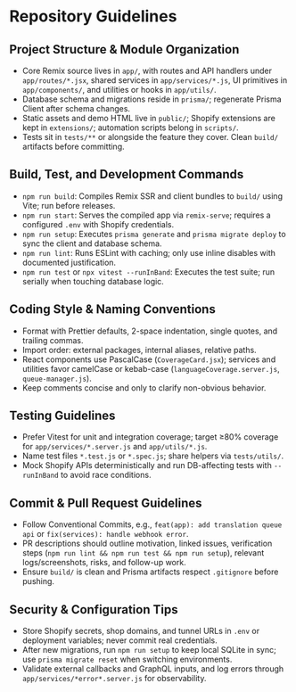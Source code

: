 # Repository Guidelines

## Project Structure & Module Organization
- Core Remix source lives in `app/`, with routes and API handlers under `app/routes/*.jsx`, shared services in `app/services/*.js`, UI primitives in `app/components/`, and utilities or hooks in `app/utils/`.
- Database schema and migrations reside in `prisma/`; regenerate Prisma Client after schema changes.
- Static assets and demo HTML live in `public/`; Shopify extensions are kept in `extensions/`; automation scripts belong in `scripts/`.
- Tests sit in `tests/**` or alongside the feature they cover. Clean `build/` artifacts before committing.

## Build, Test, and Development Commands
- `npm run build`: Compiles Remix SSR and client bundles to `build/` using Vite; run before releases.
- `npm run start`: Serves the compiled app via `remix-serve`; requires a configured `.env` with Shopify credentials.
- `npm run setup`: Executes `prisma generate` and `prisma migrate deploy` to sync the client and database schema.
- `npm run lint`: Runs ESLint with caching; only use inline disables with documented justification.
- `npm run test` or `npx vitest --runInBand`: Executes the test suite; run serially when touching database logic.

## Coding Style & Naming Conventions
- Format with Prettier defaults, 2-space indentation, single quotes, and trailing commas.
- Import order: external packages, internal aliases, relative paths.
- React components use PascalCase (`CoverageCard.jsx`); services and utilities favor camelCase or kebab-case (`languageCoverage.server.js`, `queue-manager.js`).
- Keep comments concise and only to clarify non-obvious behavior.

## Testing Guidelines
- Prefer Vitest for unit and integration coverage; target ≥80% coverage for `app/services/*.server.js` and `app/utils/*.js`.
- Name test files `*.test.js` or `*.spec.js`; share helpers via `tests/utils/`.
- Mock Shopify APIs deterministically and run DB-affecting tests with `--runInBand` to avoid race conditions.

## Commit & Pull Request Guidelines
- Follow Conventional Commits, e.g., `feat(app): add translation queue api` or `fix(services): handle webhook error`.
- PR descriptions should outline motivation, linked issues, verification steps (`npm run lint && npm run test && npm run setup`), relevant logs/screenshots, risks, and follow-up work.
- Ensure `build/` is clean and Prisma artifacts respect `.gitignore` before pushing.

## Security & Configuration Tips
- Store Shopify secrets, shop domains, and tunnel URLs in `.env` or deployment variables; never commit real credentials.
- After new migrations, run `npm run setup` to keep local SQLite in sync; use `prisma migrate reset` when switching environments.
- Validate external callbacks and GraphQL inputs, and log errors through `app/services/*error*.server.js` for observability.
